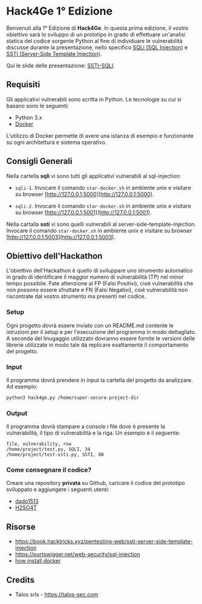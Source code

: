 # Hack4Ge 1° Edizione

Benvenuti alla 1° Edizione di **Hack4Ge**.
In questa prima edizione, il vostro obiettivo sarà lo sviluppo di un prototipo in grado di effettuare un'analisi statica del codice sorgente Python al fine di individuare le vulnerabilità discusse durante la presentazione, nello specifico [SQLi (SQL Injection)](https://book.hacktricks.xyz/pentesting-web/sql-injection) e [SSTI (Server-Side Template Injection)](https://book.hacktricks.xyz/pentesting-web/ssti-server-side-template-injection).

Qui le slide delle presentazione: [SSTI-SQLI](https://docs.google.com/presentation/d/16aK91SOz5eFRreJVhEQSWQd7_C3m1P0QCpIzaDGcWvk/edit?usp=sharing).

## Requisiti

Gli applicativi vulnerabili sono scritta in Python.
Le tecnologie su cui si basano sono le seguenti:

- Python 3.x
- [Docker](https://docs.docker.com/desktop/)

L'utilizzo di Docker permette di avere una istanza di esempio e funzionante su ogni architettura e sistema operativo.

## Consigli Generali

Nella cartella **sqli** vi sono tutti gli applicativi vulnerabili al sql-injection:

- `sqli-1`. Invocare il comando `star-docker.sh` in ambiente unix e visitare su browser [http://127.0.0.1:5000](http://127.0.0.1:5000).

- `sqli-2`. Invocare il comando `star-docker.sh` in ambiente unix e visitare su browser [http://127.0.0.1:5001](http://127.0.0.1:5001).

Nella cartalla **ssti** vi sono quelli vulnerabili al server-side-template-injection. Invocare il comando `star-docker.sh` in ambiente unix e visitare su browser [http://127.0.0.1:5003](http://127.0.0.1:5003).

## Obiettivo dell'Hackathon

L'obiettivo dell'Hackathon è quello di sviluppare uno strumento automatico in grado di identificare il maggior numero di vulnerabilità (TP) nel minor tempo possibile.
Fate attenzione ai FP (Falsi Positivi), cioè vulnerabilità che non possono essere sfruttate e FN (Falsi Negativi), cioè vulnerabilità non riscontrate dal vostro strumento ma presenti nel codice.

### Setup

Ogni progetto dovrà essere inviato con un README.md contente le istruzioni per il setup e per l'esecuzione del programma in modo dettagliato.
A seconda del linugaggio utilizzato dovranno essere fornite le versioni delle librerie utilizzate in modo tale da replicare esattamente il comportamento del progetto.

### Input

Il programma dovrà prendere in input la cartella del progetto da analizzare. Ad esempio:

```bash
python3 hack4ge.py /home/super-secure-project-dir
```


### Output
Il programma dovrà stampare a console i file dove è presente la vulnerabilità, il tipo di vulnerabilità e la riga. 
Un esempio è il seguente:

```
file, vulnerability, row
/home/project/test.py, SQLI, 34
/home/project/test-ssti.py, SSTI, 80
```

### Come consegnare il codice?

Creare una repository **privata** su Github, caricare il codice del prototipo sviluppato e aggiungere i seguenti utenti:

- [dado1513](https://github.com/Dado1513)
- [H2SO4T](https://github.com/H2SO4T)


## Risorse

- https://book.hacktricks.xyz/pentesting-web/ssti-server-side-template-injection
- https://portswigger.net/web-security/sql-injection
- [how install docker](https://docs.docker.com/desktop/)


## Credits

- Talos srls - https://talos-sec.com